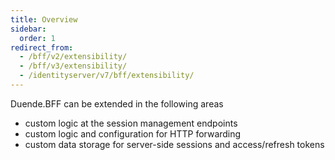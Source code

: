 ```yaml
---
title: Overview
sidebar:
  order: 1
redirect_from:
  - /bff/v2/extensibility/
  - /bff/v3/extensibility/
  - /identityserver/v7/bff/extensibility/
---
```


Duende.BFF can be extended in the following areas

* custom logic at the session management endpoints
* custom logic and configuration for HTTP forwarding
* custom data storage for server-side sessions and access/refresh tokens